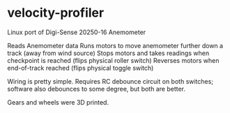 # velocity-profiler

Linux port of Digi-Sense 20250-16 Anemometer

Reads Anemometer data
Runs motors to move anemometer further down a track (away from wind source)
Stops motors and takes readings when checkpoint is reached (flips physical roller switch)
Reverses motors when end-of-track reached (flips physical toggle switch)

Wiring is pretty simple. Requires RC debounce circuit on both switches; software also debounces to some degree, but both are better.

Gears and wheels were 3D printed.

